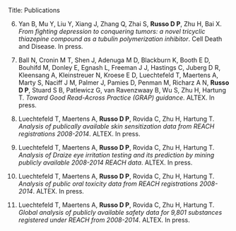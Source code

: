 Title: Publications


6. Yan B, Mu Y, Liu Y, Xiang J, Zhang Q, Zhai S, __Russo D P__, Zhu H, Bai X. _From fighting depression to conquering tumors: a novel 
tricyclic thiazepine compound as a tubulin polymerization inhibitor_. Cell Death and Disease. In press.

5. Ball N, Cronin M T, Shen J, Adenuga M D, Blackburn K, Booth E D, Bouhifd M, Donley E, Egnash L, Freeman J J, Hastings C, Juberg D R, 
Kleensang A, Kleinstreuer N, Kroese E D, Luechtefeld T, Maertens A, Marty S, Naciff J M, Palmer J, Pamies D, Penman M, Richarz A N, 
__Russo D P__, Stuard S B, Patlewicz G, van Ravenzwaay B, Wu S, Zhu H, Hartung T. _Toward Good Read-Across Practice (GRAP) guidance_. 
ALTEX. In press.

4. Luechtefeld T, Maertens A, __Russo D P__, Rovida C, Zhu H, Hartung T. _Analysis of publically available skin sensitization data from 
REACH registrations 2008-2014_. ALTEX. In press.

3. Luechtefeld T, Maertens A, __Russo D P__, Rovida C, Zhu H, Hartung T. _Analysis of Draize eye irritation testing and its prediction by mining 
publicly available 2008-2014 REACH data_. ALTEX. In press.

2. Luechtefeld T, Maertens A, __Russo D P__, Rovida C, Zhu H, Hartung T. _Analysis of public oral toxicity data from REACH registrations 
2008-2014_. ALTEX. In press.

1. Luechtefeld T, Maertens A, __Russo D P__, Rovida C, Zhu H, Hartung T. _Global analysis of publicly available safety data for 9,801 substances 
registered under REACH from 2008-2014_. ALTEX. In press.  